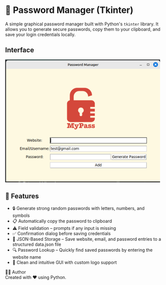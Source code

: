 # 🔐 Password Manager (Tkinter)

A simple graphical password manager built with Python's `tkinter` library. 
It allows you to generate secure passwords, copy them to your clipboard, 
and save your login credentials locally.

## Interface

<img src="images/screenshot.png" alt="Password Manager GUI" width="500"/>

## 🚀 Features

- 🔒 Generate strong random passwords with letters, numbers, and symbols
- 📋 Automatically copy the password to clipboard
- ⚠️ Field validation – prompts if any input is missing
- ✅ Confirmation dialog before saving credentials
- 💾 JSON-Based Storage – Save website, email, and password entries to a structured data.json file
- 🔍 Password Lookup – Quickly find saved passwords by entering the website name
- 🎨 Clean and intuitive GUI with custom logo support

👩‍💻 Author  
Created with ❤️ using Python.
